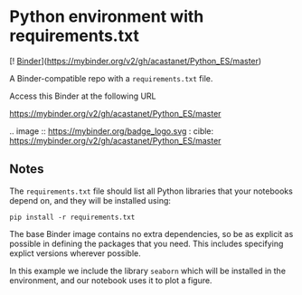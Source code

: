 # Python environment with requirements.txt

[! [Binder](https://mybinder.org/badge_logo.svg)](https://mybinder.org/v2/gh/acastanet/Python_ES/master)



A Binder-compatible repo with a `requirements.txt` file.

Access this Binder at the following URL 

https://mybinder.org/v2/gh/acastanet/Python_ES/master

.. image :: https://mybinder.org/badge_logo.svg
 : cible: https://mybinder.org/v2/gh/acastanet/Python_ES/master

## Notes
The `requirements.txt` file should list all Python libraries that your notebooks
depend on, and they will be installed using:

```
pip install -r requirements.txt
```

The base Binder image contains no extra dependencies, so be as
explicit as possible in defining the packages that you need. This includes
specifying explict versions wherever possible.

In this example we include the library `seaborn` which will be installed in
the environment, and our notebook uses it to plot a figure.
